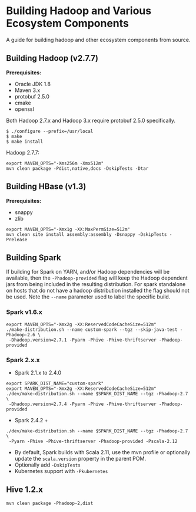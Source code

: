 
Building Hadoop and Various Ecosystem Components
================================================

 A guide for building hadoop and other ecosystem components from source.

## Building Hadoop (v2.7.7)

**Prerequisites:**
 * Oracle JDK 1.8
 * Maven 3.x
 * protobuf 2.5.0
 * cmake
 * openssl

Both Hadoop 2.7.x and Hadoop 3.x require protobuf 2.5.0 specifically.
```
$ ./configure --prefix=/usr/local
$ make
$ make install
```
Hadoop 2.7.7:
```
export MAVEN_OPTS="-Xms256m -Xmx512m"
mvn clean package -Pdist,native,docs -DskipTests -Dtar
```

## Building HBase (v1.3)

**Prerequisites:**
  * snappy
  * zlib

```
export MAVEN_OPTS="-Xmx1g -XX:MaxPermSize=512m" 
mvn clean site install assembly:assembly -Dsnappy -DskipTests -Prelease
```

## Building Spark

 If building for Spark on YARN, and/or Hadoop dependencies will be available, then 
the `-Phadoop-provided` flag will keep the Hadoop dependent jars from being included 
in the resulting distribution. For spark standalone on hosts that do not have a hadoop 
distribution installed the flag should not be used.  Note the `--name` parameter used 
to label the specific build.

### Spark v1.6.x
```
export MAVEN_OPTS="-Xmx2g -XX:ReservedCodeCacheSize=512m"
./make-distribution.sh --name custom-spark --tgz --skip-java-test -Phadoop-2.6 \
 -Dhadoop.version=2.7.1 -Pyarn -Phive -Phive-thriftserver -Phadoop-provided
```

### Spark 2.x.x

* Spark 2.1.x to 2.4.0
```
export SPARK_DIST_NAME="custom-spark"
export MAVEN_OPTS="-Xmx2g -XX:ReservedCodeCacheSize=512m"
./dev/make-distribution.sh --name $SPARK_DIST_NAME --tgz -Phadoop-2.7 \
 -Dhadoop.version=2.7.4 -Pyarn -Phive -Phive-thriftserver -Phadoop-provided
```

* Spark 2.4.2 +
```
./dev/make-distribution.sh --name $SPARK_DIST_NAME --tgz -Phadoop-2.7 \
 -Pyarn -Phive -Phive-thriftserver -Phadoop-provided -Pscala-2.12
```

* By default, Spark builds with Scala 2.11, use the mvn profile 
  or optionally update the `scala.version` property in the parent POM.
* Optionally add `-DskipTests`
* Kubernetes support with `-Pkubernetes`


## Hive 1.2.x

```
mvn clean package -Phadoop-2,dist
```
